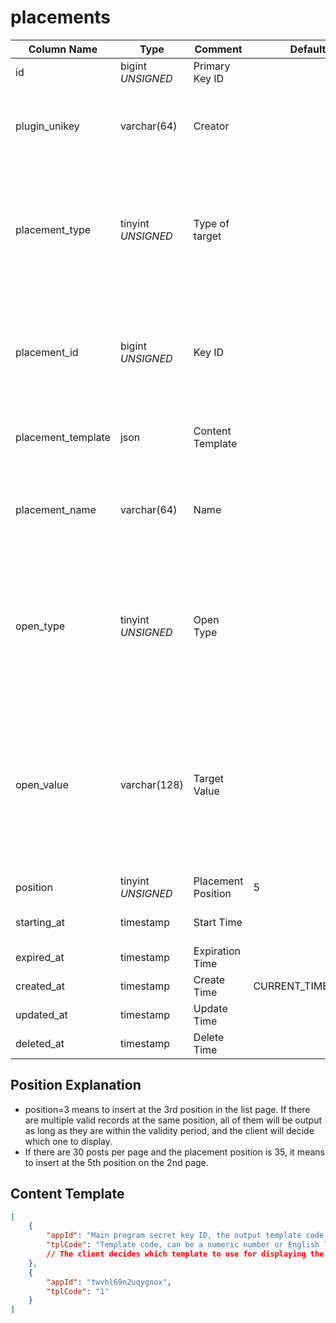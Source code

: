 # placements

| Column Name | Type | Comment | Default | Null | Remark |
| --- | --- | --- | --- | --- | --- |
| id | bigint *UNSIGNED* | Primary Key ID | | NO | Auto Increment |
| plugin_unikey | varchar(64) | Creator |  | NO | Which plugin created this record<br>Related field [plugins->unikey](../plugins/plugins.md) |
| placement_type | tinyint *UNSIGNED* | Type of target |  | NO | 1.User / 2.Group / 3.Hashtag / 4.Post / 5.Comment<br>Which type of content to read as list page parameter |
| placement_id | bigint *UNSIGNED* | Key ID |  | NO | 1.Related field `users->id`<br>2.Related field `groups->id`<br>3.Related field `hashtags->id`<br>4.Related field `posts->id`<br>5.Related field `comments->id` |
| placement_template | json | Content Template |  | NO | Custom number, from the client being used |
| placement_name | varchar(64) | Name |  | NO | **Multilingual**<br>For example: Sponsor, Advertisement, You Might Be Interested In, etc. |
| open_type | tinyint *UNSIGNED* | Open Type |  | NO | 1.User Profile / 2.Group Detail / 3.Hashtag Detail<br>4.Post Detail / 5.Comment Detail / 6.Extension iframe<br>7.Plugin Page / 8.URL |
| open_value | varchar(128) | Target Value |  | NO | User, Group, Hashtag, Post, Comment are the corresponding primary IDs<br>Inline extension frame is `extends->id`<br>Plugin page is `unikey`, specified URL is URL |
| position | tinyint *UNSIGNED* | Placement Position | 5 | NO |  |
| starting_at | timestamp | Start Time |  | YES | Empty means start immediately |
| expired_at | timestamp | Expiration Time |  | YES | Empty means valid forever |
| created_at | timestamp | Create Time | CURRENT_TIMESTAMP | NO |  |
| updated_at | timestamp | Update Time |  | YES |  |
| deleted_at | timestamp | Delete Time |  | YES |  |


## Position Explanation

- position=3 means to insert at the 3rd position in the list page. If there are multiple valid records at the same position, all of them will be output as long as they are within the validity period, and the client will decide which one to display.
- If there are 30 posts per page and the placement position is 35, it means to insert at the 5th position on the 2nd page.

## Content Template

```json
[
    {
        "appId": "Main program secret key ID, the output template code is determined based on the App ID of the interface request",
        "tplCode": "Template code, can be a numeric number or English letters, string type."
        // The client decides which template to use for displaying the content based on this code.
    },
    {
        "appId": "twvhl69n2uqygnox",
        "tplCode": "1"
    }
]
```
